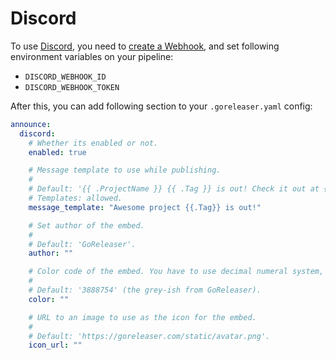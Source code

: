 # Discord

To use [Discord](https://discord.com/), you need
to [create a Webhook](https://support.discord.com/hc/en-us/articles/228383668-Intro-to-Webhooks), and set following
environment variables on your pipeline:

- `DISCORD_WEBHOOK_ID`
- `DISCORD_WEBHOOK_TOKEN`

After this, you can add following section to your `.goreleaser.yaml` config:

```yaml title=".goreleaser.yaml"
announce:
  discord:
    # Whether its enabled or not.
    enabled: true

    # Message template to use while publishing.
    #
    # Default: '{{ .ProjectName }} {{ .Tag }} is out! Check it out at {{ .ReleaseURL }}'.
    # Templates: allowed.
    message_template: "Awesome project {{.Tag}} is out!"

    # Set author of the embed.
    #
    # Default: 'GoReleaser'.
    author: ""

    # Color code of the embed. You have to use decimal numeral system, not hexadecimal.
    #
    # Default: '3888754' (the grey-ish from GoReleaser).
    color: ""

    # URL to an image to use as the icon for the embed.
    #
    # Default: 'https://goreleaser.com/static/avatar.png'.
    icon_url: ""
```

<!-- md:templates -->
